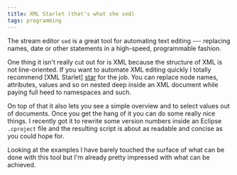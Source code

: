 ```yaml
---
title: XML Starlet (that's what she sed)
tags: programming
---
```

The stream editor `sed` is a great tool for automating text editing ---
replacing names, date or other statements in a high-speed, programmable
fashion.

One thing it isn't really cut out for is XML because the structure of
XML is not line-oriented. If you want to automate XML editing quickly I
totally recommend [XML Starlet] [star] for the job. You can replace node
names, attributes, values and so on nested deep inside an XML document
while paying full heed to namespaces and such.

On top of that it also lets you see a simple overview and to select
values out of documents. Once you get the hang of it you can do some
really nice things. I recently got it to rewrite some version numbers
inside an Eclipse `.cproject` file and the resulting script is about as
readable and concise as you could hope for.

[star]: <http://xmlstar.sourceforge.net>
    "XML Starlet Command Line XML Toolkit"

Looking at the examples I have barely touched the surface of what can be
done with this tool but I'm already pretty impressed with what can be
achieved.
